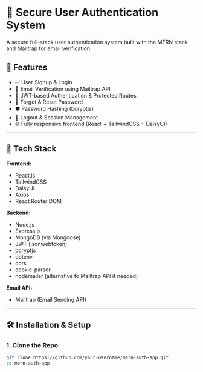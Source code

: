 # 🔐 Secure User Authentication System

A secure full-stack user authentication system built with the MERN stack and Mailtrap for email verification.

## 📌 Features

- ✅ User Signup & Login
- 📧 Email Verification using Mailtrap API
- 🔐 JWT-based Authentication & Protected Routes
- 🔑 Forgot & Reset Password
- 🛡️ Password Hashing (bcryptjs)
- 🚪 Logout & Session Management
- 🌐 Fully responsive frontend (React + TailwindCSS + DaisyUI)

---

## 🧱 Tech Stack

**Frontend:**

- React.js
- TailwindCSS
- DaisyUI
- Axios
- React Router DOM

**Backend:**

- Node.js
- Express.js
- MongoDB (via Mongoose)
- JWT (jsonwebtoken)
- bcryptjs
- dotenv
- cors
- cookie-parser
- nodemailer (alternative to Mailtrap API if needed)

**Email API:**

- Mailtrap (Email Sending API)

---

## 🛠️ Installation & Setup

### 1. Clone the Repo

```bash
git clone https://github.com/your-username/mern-auth-app.git
cd mern-auth-app
```
